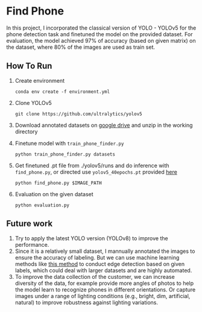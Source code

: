# Find Phone
In this project, I incorporated the classical version of YOLO - YOLOv5 for the phone detection task and finetuned the model on the provided dataset. For evaluation, the model achieved 97% of accuracy (based on given matrix) on the dataset, where 80% of the images are used as train set.

## How To Run
1. Create environment
    ```
    conda env create -f environment.yml
    ```

2. Clone YOLOv5

    ```
    git clone https://github.com/ultralytics/yolov5
    ```

3. Download annotated datasets on [google drive](https://drive.google.com/file/d/13PYzavJZmUGVLmyGMgUC_07ykBAlB2Dq/view?usp=share_link) and unzip in the working directory

4. Finetune model with `train_phone_finder.py`
    ```
    python train_phone_finder.py datasets
    ```

5. Get finetuned .pt file from ./yolov5/runs and do inference with `find_phone.py`, or directed use `yolov5_40epochs.pt` provided [here](https://drive.google.com/file/d/18AbAlc5HJY-vjcKzejlMbYWygUNjyTmB/view?usp=share_link)
    ```
    python find_phone.py $IMAGE_PATH
    ```

6. Evaluation on the given dataset
    ```
    python evaluation.py
    ```

## Future work
1. Try to apply the latest YOLO version (YOLOv8) to improve the performance. 
2. Since it is a relatively small dataset, I mannually annotated the images to ensure the accuracy of labeling. But we can use machine learning methods like [this method](https://www.edwardrosten.com/work/rosten_2006_machine.pdf) to conduct edge detection based on given labels, which could deal with larger datasets and are highly automated.
3. To improve the data collection of the customer, we can increase diversity of the data, for example provide more angles of photos to help the model learn to recognize phones in different orientations. Or capture images under a range of lighting conditions (e.g., bright, dim, artificial, natural) to improve robustness against lighting variations.